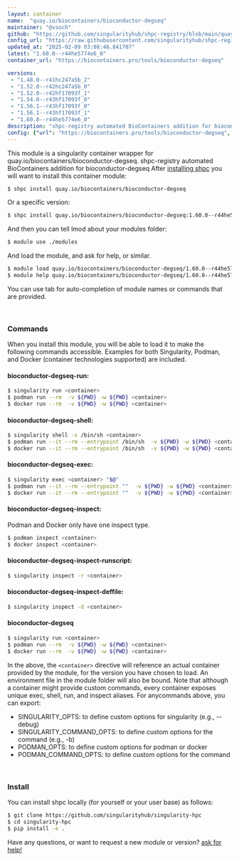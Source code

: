 ```yaml
---
layout: container
name:  "quay.io/biocontainers/bioconductor-degseq"
maintainer: "@vsoch"
github: "https://github.com/singularityhub/shpc-registry/blob/main/quay.io/biocontainers/bioconductor-degseq/container.yaml"
config_url: "https://raw.githubusercontent.com/singularityhub/shpc-registry/main/quay.io/biocontainers/bioconductor-degseq/container.yaml"
updated_at: "2025-02-09 03:08:46.841707"
latest: "1.60.0--r44he5774e6_0"
container_url: "https://biocontainers.pro/tools/bioconductor-degseq"

versions:
 - "1.48.0--r41hc247a5b_2"
 - "1.52.0--r42hc247a5b_0"
 - "1.52.0--r42hf17093f_1"
 - "1.54.0--r43hf17093f_0"
 - "1.56.1--r43hf17093f_0"
 - "1.56.1--r43hf17093f_1"
 - "1.60.0--r44he5774e6_0"
description: "shpc-registry automated BioContainers addition for bioconductor-degseq"
config: {"url": "https://biocontainers.pro/tools/bioconductor-degseq", "maintainer": "@vsoch", "description": "shpc-registry automated BioContainers addition for bioconductor-degseq", "latest": {"1.60.0--r44he5774e6_0": "sha256:3743daa50a80b5edab73799c685a5c4576e4e7d12ff65a454e9b8260ebf1b8c9"}, "tags": {"1.48.0--r41hc247a5b_2": "sha256:79452c545f45628ff758b7d0ec07c8179defdf991e9b87bdd2498f2ef81606a5", "1.52.0--r42hc247a5b_0": "sha256:f82812edf6a0a437934d16ce1bcf486c043892bfde606d7d828ea7021eaadfcc", "1.52.0--r42hf17093f_1": "sha256:d1f795f72e82d5d372469e3c51b46f63771231b500060925c3299fad0b38064c", "1.54.0--r43hf17093f_0": "sha256:4f85871545f0085ed4b7df4c5706a3b035790243ab2e2420bd3b7f42e69f88d8", "1.56.1--r43hf17093f_0": "sha256:9c502fc394d32ab90e47fd4d5d2b28fbde3540fc485a2e922c6e95a5779ed5c0", "1.56.1--r43hf17093f_1": "sha256:1faacd1c5c65aea613df8db2ff5a04a45580da2d787c9062b9466505866d8c25", "1.60.0--r44he5774e6_0": "sha256:3743daa50a80b5edab73799c685a5c4576e4e7d12ff65a454e9b8260ebf1b8c9"}, "docker": "quay.io/biocontainers/bioconductor-degseq"}
---
```


This module is a singularity container wrapper for quay.io/biocontainers/bioconductor-degseq.
shpc-registry automated BioContainers addition for bioconductor-degseq
After [installing shpc](#install) you will want to install this container module:


```bash
$ shpc install quay.io/biocontainers/bioconductor-degseq
```

Or a specific version:

```bash
$ shpc install quay.io/biocontainers/bioconductor-degseq:1.60.0--r44he5774e6_0
```

And then you can tell lmod about your modules folder:

```bash
$ module use ./modules
```

And load the module, and ask for help, or similar.

```bash
$ module load quay.io/biocontainers/bioconductor-degseq/1.60.0--r44he5774e6_0
$ module help quay.io/biocontainers/bioconductor-degseq/1.60.0--r44he5774e6_0
```

You can use tab for auto-completion of module names or commands that are provided.

<br>

### Commands

When you install this module, you will be able to load it to make the following commands accessible.
Examples for both Singularity, Podman, and Docker (container technologies supported) are included.

#### bioconductor-degseq-run:

```bash
$ singularity run <container>
$ podman run --rm  -v ${PWD} -w ${PWD} <container>
$ docker run --rm  -v ${PWD} -w ${PWD} <container>
```

#### bioconductor-degseq-shell:

```bash
$ singularity shell -s /bin/sh <container>
$ podman run --it --rm --entrypoint /bin/sh  -v ${PWD} -w ${PWD} <container>
$ docker run --it --rm --entrypoint /bin/sh  -v ${PWD} -w ${PWD} <container>
```

#### bioconductor-degseq-exec:

```bash
$ singularity exec <container> "$@"
$ podman run --it --rm --entrypoint ""  -v ${PWD} -w ${PWD} <container> "$@"
$ docker run --it --rm --entrypoint ""  -v ${PWD} -w ${PWD} <container> "$@"
```

#### bioconductor-degseq-inspect:

Podman and Docker only have one inspect type.

```bash
$ podman inspect <container>
$ docker inspect <container>
```

#### bioconductor-degseq-inspect-runscript:

```bash
$ singularity inspect -r <container>
```

#### bioconductor-degseq-inspect-deffile:

```bash
$ singularity inspect -d <container>
```



#### bioconductor-degseq

```bash
$ singularity run <container>
$ podman run --rm  -v ${PWD} -w ${PWD} <container>
$ docker run --rm  -v ${PWD} -w ${PWD} <container>
```


In the above, the `<container>` directive will reference an actual container provided
by the module, for the version you have chosen to load. An environment file in the
module folder will also be bound. Note that although a container
might provide custom commands, every container exposes unique exec, shell, run, and
inspect aliases. For anycommands above, you can export:

 - SINGULARITY_OPTS: to define custom options for singularity (e.g., --debug)
 - SINGULARITY_COMMAND_OPTS: to define custom options for the command (e.g., -b)
 - PODMAN_OPTS: to define custom options for podman or docker
 - PODMAN_COMMAND_OPTS: to define custom options for the command

<br>

### Install

You can install shpc locally (for yourself or your user base) as follows:

```bash
$ git clone https://github.com/singularityhub/singularity-hpc
$ cd singularity-hpc
$ pip install -e .
```

Have any questions, or want to request a new module or version? [ask for help!](https://github.com/singularityhub/singularity-hpc/issues)